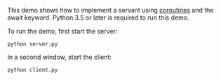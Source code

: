 This demo shows how to implement a servant using [coroutines][1] and the
await keyword. Python 3.5 or later is required to run this demo.

To run the demo, first start the server:

```
python server.py
```

In a second window, start the client:

```
python client.py
```

[1]: https://doc.zeroc.com/ice/4.0/language-mappings/python-mapping/server-side-slice-to-python-mapping/asynchronous-m
